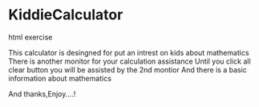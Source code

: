 # KiddieCalculator
html exercise

This calculator is desingned for put an intrest on kids about mathematics
There is another monitor for your calculation assistance
Until you click all clear button you will be assisted by the 2nd montior
And there is a basic information about mathematics

And thanks,Enjoy....!
